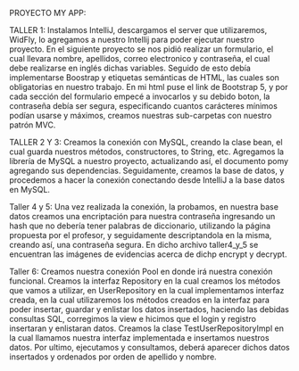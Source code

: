 PROYECTO MY APP:

TALLER 1: Instalamos IntelliJ, descargamos el server que utilizaremos, WidFly, lo agregamos a nuestro Intellij para poder ejecutar nuestro proyecto. En el siguiente proyecto se nos pidió realizar un formulario, el cual llevara nombre, apellidos, correo electronico y contraseña, el cual debe realizarse en inglés dichas variables. Seguido de esto debía implementarse Boostrap y etiquetas semánticas de HTML, las cuales son obligatorias en nuestro trabajo. En mi html puse el link de Bootstrap 5, y por cada sección del formulario empecé a invocarlos y su debido boton, la contraseña debía ser segura, especificando cuantos carácteres mínimos podían usarse y máximos, creamos nuestras sub-carpetas con nuestro patrón MVC.

TALLER 2 Y 3: Creamos la conexión con MySQL, creando la clase bean, el cual guarda nuestros métodos, constructores, to String, etc. Agregamos la librería de MySQL a nuestro proyecto, actualizando así, el documento pomy agregando sus dependencias. Seguidamente, creamos la base de datos, y procedemos a hacer la conexión conectando desde IntelliJ a la base datos en MySQL.


Taller 4 y 5: Una vez realizada la conexión, la probamos, en nuestra base datos creamos una encriptación para nuestra contraseña ingresando un hash que no debería tener palabras de diccionario, utilizando la página propuesta por el profesor, y seguidamente descriptandola en la misma, creando así, una contraseña segura. En dicho archivo taller4_y_5 se encuentran las imágenes de evidencias acerca de dichp encrypt y decrypt.

Taller 6: Creamos nuestra conexión Pool en donde irá nuestra conexión funcional. Creamos la interfaz Repository en la cual creamos los métodos que vamos a utilizar, en UserRepository en la cual implementamos interfaz creada, en la cual utilizaremos los métodos creados en la interfaz para poder insertar, guardar y enlistar los datos insertados, haciendo las debidas consultas SQL, corregimos la view e hicimos que el login y registro insertaran y enlistaran datos. Creamos la clase TestUserRepositoryImpl en la cual llamamos nuestra interfaz implementada e insertamos nuestros datos. Por ultimo, ejecutamos y consultamos, deberá aparecer dichos datos insertados y ordenados por orden de apellido y nombre.


